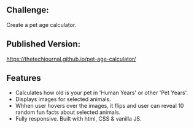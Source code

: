 ## Challenge:
Create a pet age calculator.

## Published Version:
https://thetechjournal.github.io/pet-age-calculator/

## Features
* Calculates how old is your pet in 'Human Years' or other 'Pet Years'.
* Displays images for selected animals. 
* Whhen user hovers over the images, it flips and user can reveal 10 random fun facts about selected animals.
* Fully responsive. Built with html, CSS & vanilla JS. 